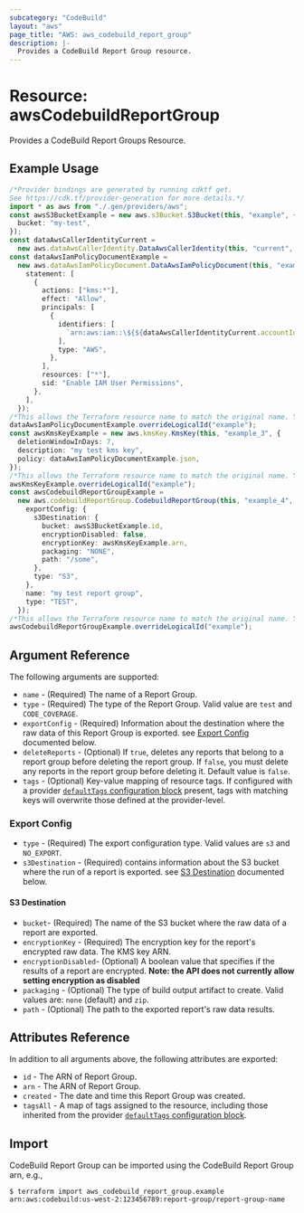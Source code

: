 ```yaml
---
subcategory: "CodeBuild"
layout: "aws"
page_title: "AWS: aws_codebuild_report_group"
description: |-
  Provides a CodeBuild Report Group resource.
---
```


# Resource: awsCodebuildReportGroup

Provides a CodeBuild Report Groups Resource.

## Example Usage

```typescript
/*Provider bindings are generated by running cdktf get.
See https://cdk.tf/provider-generation for more details.*/
import * as aws from "./.gen/providers/aws";
const awsS3BucketExample = new aws.s3Bucket.S3Bucket(this, "example", {
  bucket: "my-test",
});
const dataAwsCallerIdentityCurrent =
  new aws.dataAwsCallerIdentity.DataAwsCallerIdentity(this, "current", {});
const dataAwsIamPolicyDocumentExample =
  new aws.dataAwsIamPolicyDocument.DataAwsIamPolicyDocument(this, "example_2", {
    statement: [
      {
        actions: ["kms:*"],
        effect: "Allow",
        principals: [
          {
            identifiers: [
              `arn:aws:iam::\${${dataAwsCallerIdentityCurrent.accountId}}:root`,
            ],
            type: "AWS",
          },
        ],
        resources: ["*"],
        sid: "Enable IAM User Permissions",
      },
    ],
  });
/*This allows the Terraform resource name to match the original name. You can remove the call if you don't need them to match.*/
dataAwsIamPolicyDocumentExample.overrideLogicalId("example");
const awsKmsKeyExample = new aws.kmsKey.KmsKey(this, "example_3", {
  deletionWindowInDays: 7,
  description: "my test kms key",
  policy: dataAwsIamPolicyDocumentExample.json,
});
/*This allows the Terraform resource name to match the original name. You can remove the call if you don't need them to match.*/
awsKmsKeyExample.overrideLogicalId("example");
const awsCodebuildReportGroupExample =
  new aws.codebuildReportGroup.CodebuildReportGroup(this, "example_4", {
    exportConfig: {
      s3Destination: {
        bucket: awsS3BucketExample.id,
        encryptionDisabled: false,
        encryptionKey: awsKmsKeyExample.arn,
        packaging: "NONE",
        path: "/some",
      },
      type: "S3",
    },
    name: "my test report group",
    type: "TEST",
  });
/*This allows the Terraform resource name to match the original name. You can remove the call if you don't need them to match.*/
awsCodebuildReportGroupExample.overrideLogicalId("example");

```

## Argument Reference

The following arguments are supported:

* `name` - (Required) The name of a Report Group.
* `type` - (Required) The type of the Report Group. Valid value are `test` and `CODE_COVERAGE`.
* `exportConfig` - (Required) Information about the destination where the raw data of this Report Group is exported. see [Export Config](#export-config) documented below.
* `deleteReports` - (Optional) If `true`, deletes any reports that belong to a report group before deleting the report group. If `false`, you must delete any reports in the report group before deleting it. Default value is `false`.
* `tags` - (Optional) Key-value mapping of resource tags. If configured with a provider [`defaultTags` configuration block](https://registry.terraform.io/providers/hashicorp/aws/latest/docs#default_tags-configuration-block) present, tags with matching keys will overwrite those defined at the provider-level.

### Export Config

* `type` - (Required) The export configuration type. Valid values are `s3` and `NO_EXPORT`.
* `s3Destination` - (Required) contains information about the S3 bucket where the run of a report is exported. see [S3 Destination](#s3-destination) documented below.

#### S3 Destination

* `bucket`- (Required) The name of the S3 bucket where the raw data of a report are exported.
* `encryptionKey` - (Required) The encryption key for the report's encrypted raw data. The KMS key ARN.
* `encryptionDisabled`- (Optional) A boolean value that specifies if the results of a report are encrypted.
  **Note: the API does not currently allow setting encryption as disabled**
* `packaging` - (Optional) The type of build output artifact to create. Valid values are: `none` (default) and `zip`.
* `path` - (Optional) The path to the exported report's raw data results.

## Attributes Reference

In addition to all arguments above, the following attributes are exported:

* `id` - The ARN of Report Group.
* `arn` - The ARN of Report Group.
* `created` - The date and time this Report Group was created.
* `tagsAll` - A map of tags assigned to the resource, including those inherited from the provider [`defaultTags` configuration block](https://registry.terraform.io/providers/hashicorp/aws/latest/docs#default_tags-configuration-block).

## Import

CodeBuild Report Group can be imported using the CodeBuild Report Group arn, e.g.,

```console
$ terraform import aws_codebuild_report_group.example arn:aws:codebuild:us-west-2:123456789:report-group/report-group-name
```
